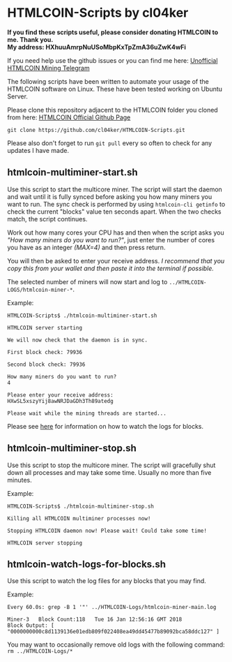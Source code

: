 # HTMLCOIN-Scripts by cl04ker

**If you find these scripts useful, please consider donating HTMLCOIN to me. Thank you.  
My address: HXhuuAmrpNuUSoMbpKxTpZmA36uZwK4wFi**

If you need help use the github issues or you can find me here: [Unofficial HTMLCOIN Mining Telegram](https://t.me/joinchat/GE3Ziw0pCU5lFZvoACOJwg)

The following scripts have been written to automate your usage of the HTMLCOIN software on Linux. These have been tested working on Ubuntu Server.

Please clone this repository adjacent to the HTMLCOIN folder you cloned from here: [HTMLCOIN Official Github Page](https://github.com/HTMLCOIN/HTMLCOIN)

```git clone https://github.com/cl04ker/HTMLCOIN-Scripts.git```

Please also don't forget to run ```git pull``` every so often to check for any updates I have made.


## htmlcoin-multiminer-start.sh
Use this script to start the multicore miner. The script will start the daemon and wait until it is fully synced before asking you how many miners you want to run. The sync check is performed by using ```htmlcoin-cli getinfo``` to check the current "blocks" value ten seconds apart. When the two checks match, the script continues.

Work out how many cores your CPU has and then when the script asks you *"How many miners do you want to run?"*, just enter the number of cores you have as an integer *(MAX=4)* and then press return.

You will then be asked to enter your receive address. *I recommend that you copy this from your wallet and then paste it into the terminal if possible.*

The selected number of miners will now start and log to ```../HTMLCOIN-LOGS/htmlcoin-miner-*```.

Example:
~~~
HTMLCOIN-Scripts$ ./htmlcoin-multiminer-start.sh

HTMLCOIN server starting

We will now check that the daemon is in sync.

First block check: 79936

Second block check: 79936

How many miners do you want to run?
4

Please enter your receive address:
HXwSL5xszyYij8awNRJDaGDh3Th89atedg

Please wait while the mining threads are started...
~~~

Please see [here](#watch-logs) for information on how to watch the logs for blocks.


## htmlcoin-multiminer-stop.sh

Use this script to stop the multicore miner. The script will gracefully shut down all processes and may take some time. Usually no more than five minutes.

Example:
~~~
HTMLCOIN-Scripts$ ./htmlcoin-multiminer-stop.sh

Killing all HTMLCOIN multiminer processes now!

Stopping HTMLCOIN daemon now! Please wait! Could take some time!

HTMLCOIN server stopping
~~~


## htmlcoin-watch-logs-for-blocks.sh <a name="watch-logs"></a>

Use this script to watch the log files for any blocks that you may find.

Example:
~~~
Every 60.0s: grep -B 1 '"' ../HTMLCOIN-Logs/htmlcoin-miner-main.log

Miner-3   Block Count:118   Tue 16 Jan 12:56:16 GMT 2018
Block Output: [   "0000000000c8d1139136e01edb809f022408ea49dd45477b89092bca58ddc127" ]
~~~

You may want to occasionally remove old logs with the following command: ```rm ../HTMLCOIN-Logs/*```
